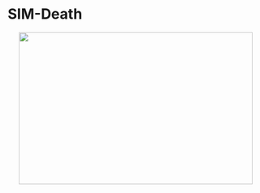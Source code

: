 # SIM-Death


<p align="center">
  <img width="460" height="300" src="https://github.com/synaxware/SIM-Death/blob/main/gif.gif?raw=true">
</p>
